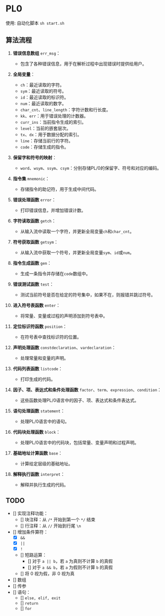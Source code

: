 # PL0

使用: 自动化脚本 `sh start.sh`

## 算法流程

1. **错误信息数组** `err_msg`：
   - 包含了各种错误信息，用于在解析过程中出现错误时提供给用户。

2. **全局变量**：
   - `ch`：最近读取的字符。
   - `sym`：最近读取的符号。
   - `id`：最近读取的标识符。
   - `num`：最近读取的数字。
   - `char_cnt`、`line_length`：字符计数和行长度。
   - `kk`、`err`：用于错误处理的计数器。
   - `curr_ins`：当前指令生成的索引。
   - `level`：当前的嵌套层次。
   - `tx`、`dx`：用于数据分配的索引。
   - `line`：存储当前行的字符。
   - `code`：存储生成的指令。

3. **保留字和符号的映射**：
   - `word`、`wsym`、`ssym`、`csym`：分别存储PL/0的保留字、符号和对应的编码。

4. **指令集** `mnemonic`：
   - 存储指令的助记符，用于生成中间代码。

5. **错误处理函数** `error`：
   - 打印错误信息，并增加错误计数。

6. **字符读取函数** `getch`：
   - 从输入流中读取一个字符，并更新全局变量`ch`和`char_cnt`。

7. **符号获取函数** `getsym`：
   - 从输入流中获取一个符号，并更新全局变量`sym`、`id`或`num`。

8. **指令生成函数** `gen`：
   - 生成一条指令并存储在`code`数组中。

9. **错误测试函数** `test`：
   - 测试当前符号是否在给定的符号集中，如果不在，则报错并跳过符号。

10. **进入符号表函数** `enter`：
    - 将常量、变量或过程的声明添加到符号表中。

11. **定位标识符函数** `position`：
    - 在符号表中查找标识符的位置。

12. **声明处理函数** `constdeclaration`、`vardeclaration`：
    - 处理常量和变量的声明。

13. **代码列表函数** `listcode`：
    - 打印生成的代码。

14. **因子、项、表达式和条件处理函数** `factor`、`term`、`expression`、`condition`：
    - 这些函数处理PL/0语言中的因子、项、表达式和条件表达式。

15. **语句处理函数** `statement`：
    - 处理PL/0语言中的语句。

16. **代码块处理函数** `block`：
    - 处理PL/0语言中的代码块，包括常量、变量声明和过程声明。

17. **基础地址计算函数** `base`：
    - 计算给定层级的基础地址。

18. **解释执行函数** `interpret`：
    - 解释并执行生成的代码。



## TODO

- [] 实现注释功能：
    - [] 块注释：从 `/*` 开始到第一个 `*/` 结束
    - [] 行注释：从 `//` 开始到行尾 `\n`
- [] 增加条件算符：
    - [x] `&&`
    - [x] `||`
    - [x] `!`
    - [] 短路运算：
        - [] 对于 `a || b`，若 `a` 为真则不计算 `b` 的真假
        - [] 对于 `a && b`，若 `a` 为假则不计算 `b` 的真假
    - [] 将 0 视为假，非 0 视为真
- [] 数组
- [] 传参
- [] 语句：
    - [] `else, elif, exit`
    - [] `return`
    - [] `for`


